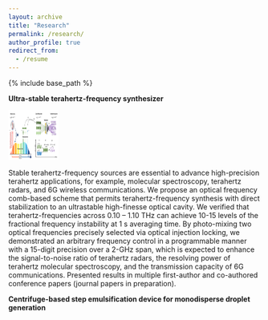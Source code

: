 ```yaml
---
layout: archive
title: "Research"
permalink: /research/
author_profile: true
redirect_from:
  - /resume
---
```


{% include base_path %}

**Ultra-stable terahertz-frequency synthesizer**
<p class="aligncenter">
<img src="/images/thz synthesizer.png" alt="Ultra-stable terahertz-frequency synthesizer" style="height: 100px; width:100px;"/>
</p>
Stable terahertz-frequency sources are essential to advance high-precision terahertz applications, for example, molecular spectroscopy, terahertz radars, and 6G wireless communications. We propose an optical frequency comb-based scheme that permits terahertz-frequency synthesis with direct stabilization to an ultrastable high-finesse optical cavity. We verified that terahertz-frequencies across 0.10 – 1.10 THz can achieve 10-15 levels of the fractional frequency instability at 1 s averaging time. By photo-mixing two optical frequencies precisely selected via optical injection locking, we demonstrated an arbitrary frequency control in a programmable manner with a 15-digit precision over a 2-GHz span, which is expected to enhance the signal-to-noise ratio of terahertz radars, the resolving power of terahertz molecular spectroscopy, and the transmission capacity of 6G communications. Presented results in multiple first-author and co-authored conference papers (journal papers in preparation).

**Centrifuge-based step emulsification device for monodisperse droplet generation**
